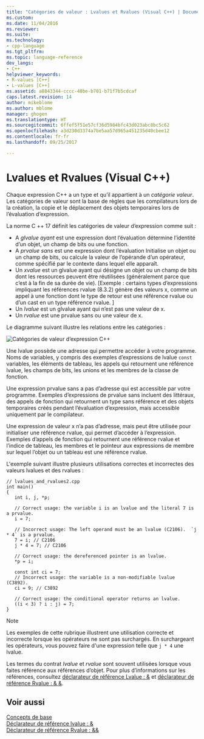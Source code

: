 ```yaml
---
title: "Catégories de valeur : Lvalues et Rvalues (Visual C++) | Documents Microsoft"
ms.custom: 
ms.date: 11/04/2016
ms.reviewer: 
ms.suite: 
ms.technology:
- cpp-language
ms.tgt_pltfrm: 
ms.topic: language-reference
dev_langs:
- C++
helpviewer_keywords:
- R-values [C++]
- L-values [C++]
ms.assetid: a8843344-cccc-40be-b701-b71f7b5cdcaf
caps.latest.revision: 14
author: mikeblome
ms.author: mblome
manager: ghogen
ms.translationtype: HT
ms.sourcegitcommit: 6ffef5f51e57cf36d5984bfc43d023abc8bc5c62
ms.openlocfilehash: a3d230d3374a7be5aa57d965a451235d40cbee12
ms.contentlocale: fr-fr
ms.lasthandoff: 09/25/2017

---
```

# <a name="lvalues-and-rvalues-visual-c"></a>Lvalues et Rvalues (Visual C++)
Chaque expression C++ a un type et qu’il appartient à un *catégorie valeur*. Les catégories de valeur sont la base de règles que les compilateurs lors de la création, la copie et le déplacement des objets temporaires lors de l’évaluation d’expression. 

 La norme C ++ 17 définit les catégories de valeur d’expression comme suit :

- A *glvalue ayant* est une expression dont l’évaluation détermine l’identité d’un objet, un champ de bits ou une fonction. 
- A *prvalue sans* est une expression dont l’évaluation Initialise un objet ou un champ de bits, ou calcule la valeur de l’opérande d’un opérateur, comme spécifié par le contexte dans lequel elle apparaît. 
- Un *xvalue* est un glvalue ayant qui désigne un objet ou un champ de bits dont les ressources peuvent être réutilisées (généralement parce que c’est à la fin de sa durée de vie). [Exemple : certains types d’expressions impliquant les références rvalue (8.3.2) génère des valeurs x, comme un appel à une fonction dont le type de retour est une référence rvalue ou d’un cast en un type référence rvalue. ] 
- Un *lvalue* est un glvalue ayant qui n’est pas une valeur de x. 
- Un *rvalue* est une prvalue sans ou une valeur de x. 

Le diagramme suivant illustre les relations entre les catégories :

 ![Catégories de valeur d’expression C++](media/value_categories.png "catégories de valeur d’expression C++")  
 
 Une lvalue possède une adresse qui permettre accéder à votre programme. Noms de variables, y compris des exemples d’expressions de lvalue `const` variables, les éléments de tableau, les appels qui retournent une référence lvalue, les champs de bits, les unions et les membres de la classe de fonction. 
 
 Une expression prvalue sans a pas d’adresse qui est accessible par votre programme. Exemples d’expressions de prvalue sans incluent des littéraux, des appels de fonction qui retournent un type sans référence et des objets temporaires créés pendant l’évaluation d’expression, mais accessible uniquement par le compilateur. 

 Une expression de valeur x n’a pas d’adresse, mais peut être utilisée pour initialiser une référence rvalue, qui permet d’accéder à l’expression. Exemples d’appels de fonction qui retournent une référence rvalue et l’indice de tableau, les membres et le pointeur aux expressions de membre sur lequel l’objet ou un tableau est une référence rvalue. 
 
 L'exemple suivant illustre plusieurs utilisations correctes et incorrectes des valeurs lvalues et des rvalues :  
  
```  
// lvalues_and_rvalues2.cpp  
int main()  
{  
   int i, j, *p;  
  
   // Correct usage: the variable i is an lvalue and the literal 7 is a prvalue.  
   i = 7;  
  
   // Incorrect usage: The left operand must be an lvalue (C2106).  `j * 4` is a prvalue.
   7 = i; // C2106  
   j * 4 = 7; // C2106  
  
   // Correct usage: the dereferenced pointer is an lvalue.  
   *p = i;   
  
   const int ci = 7;  
   // Incorrect usage: the variable is a non-modifiable lvalue (C3892).  
   ci = 9; // C3892  
  
   // Correct usage: the conditional operator returns an lvalue.  
   ((i < 3) ? i : j) = 7;  
}  
```  
  
> [!NOTE]
>  Les exemples de cette rubrique illustrent une utilisation correcte et incorrecte lorsque les opérateurs ne sont pas surchargés. En surchargeant les opérateurs, vous pouvez faire d'une expression telle que `j * 4` une lvalue.  

  
 Les termes du contrat *lvalue* et *rvalue* sont souvent utilisées lorsque vous faites référence aux références d’objet. Pour plus d’informations sur les références, consultez [déclarateur de référence Lvalue : &](../cpp/lvalue-reference-declarator-amp.md) et [déclarateur de référence Rvalue : & &](../cpp/rvalue-reference-declarator-amp-amp.md).  
  
## <a name="see-also"></a>Voir aussi  
 [Concepts de base](../cpp/basic-concepts-cpp.md)   
 [Déclarateur de référence lvalue : &](../cpp/lvalue-reference-declarator-amp.md)   
 [Déclarateur de référence Rvalue : &&](../cpp/rvalue-reference-declarator-amp-amp.md)
